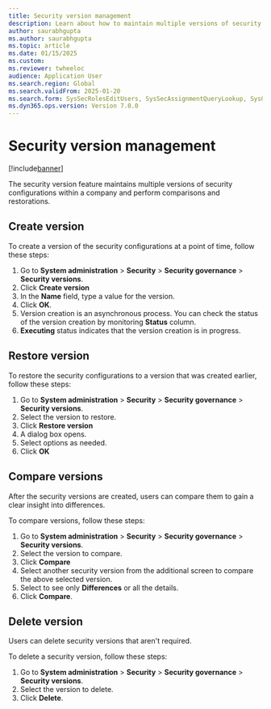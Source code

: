 ```yaml
--- 
title: Security version management
description: Learn about how to maintain multiple versions of security configurations within a company. 
author: saurabhgupta
ms.author: saurabhgupta
ms.topic: article
ms.date: 01/15/2025
ms.custom: 
ms.reviewer: twheeloc
audience: Application User
ms.search.region: Global
ms.search.validFrom: 2025-01-20
ms.search.form: SysSecRolesEditUsers, SysSecAssignmentQueryLookup, SysQueryForm, SysSecRoleExcludeUsers
ms.dyn365.ops.version: Version 7.0.0 
---
```


# Security version management

[!include[banner](../../../finance/includes/banner.md)]

The security version feature maintains multiple versions of security configurations within a company and perform comparisons and restorations.

## Create version
To create a version of the security configurations at a point of time, follow these steps:

1. Go to **System administration** > **Security** > **Security governance** > **Security versions**.
2. Click **Create version**
3. In the **Name** field, type a value for the version. 
4. Click **OK**.
5. Version creation is an asynchronous process. You can check the status of the version creation by monitoring **Status** column. 
6. **Executing** status indicates that the version creation is in progress.

## Restore version
To restore the security configurations to a version that was created earlier, follow these steps:

1. Go to **System administration** > **Security** > **Security governance** > **Security versions**.
2. Select the version to restore.
3. Click **Restore version**
4. A dialog box opens.
5. Select options as needed.
6. Click **OK**

## Compare versions
After the security versions are created, users can compare them to gain a clear insight into differences.

To compare versions, follow these steps:
1. Go to **System administration** > **Security** > **Security governance** > **Security versions**.
2. Select the version to compare. 
3. Click **Compare**
4. Select another security version from the additional screen to compare the above selected version.
5. Select to see only **Differences** or all the details.
6. Click **Compare**.

## Delete version
Users can delete security versions that aren't required.

To delete a security version, follow these steps:
1. Go to **System administration** > **Security** > **Security governance** > **Security versions**.
2. Select the version to delete.
3. Click **Delete**.
